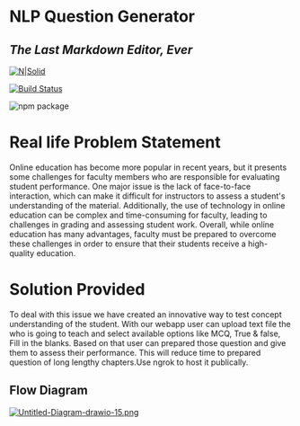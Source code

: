 # __NLP Question Generator__
## _The Last Markdown Editor, Ever_
[![N|Solid](https://cldup.com/dTxpPi9lDf.thumb.png)](https://nodesource.com/products/nsolid)

[![Build Status](https://travis-ci.org/joemccann/dillinger.svg?branch=master)](https://travis-ci.org/joemccann/dillinger)

 ![npm package](https://img.shields.io/badge/Python-3776AB?style=for-the-badge&logo=python&logoColor=white)
# Real life Problem Statement
Online education has become more popular in recent years, but it presents some challenges for faculty members who are responsible for evaluating student performance. One major issue is the lack of face-to-face interaction, which can make it difficult for instructors to assess a student's understanding of the material. Additionally, the use of technology in online education can be complex and time-consuming for faculty, leading to challenges in grading and assessing student work. Overall, while online education has many advantages, faculty must be prepared to overcome these challenges in order to ensure that their students receive a high-quality education.
# Solution Provided
To deal with this issue we have created an innovative way to test concept understanding of the student. With our webapp user can upload text file the who is going to teach and select available options like MCQ, True & false, Fill in the blanks. Based on that user can prepared those question and give them to assess their performance. This will reduce time to prepared question of long lengthy chapters.Use ngrok to host it publically.

## Flow Diagram 
[![Untitled-Diagram-drawio-15.png](https://i.postimg.cc/bNZNFqW0/Untitled-Diagram-drawio-15.png)](https://postimg.cc/fJhNVQwk)

